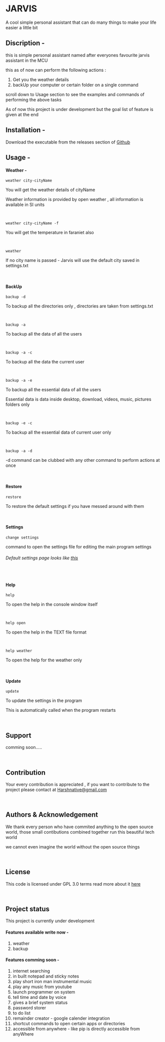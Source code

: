 # JARVIS
A cool simple personal assistant that can do many things to make your life easier a little bit


## Discription -
this is simple personal assistant named after everyones favourite jarvis assistant in the MCU

this as of now can perform the following actions :

1. Get you the weather details
2. backUp your computer or certain folder on a single command


scroll down to Usage section to see the examples and commands of performing the above tasks

As of now this project is under development but the goal list of feature is given at the end


## Installation -
Download the executable from the releases section of [Github](https://github.com/harshnative/JARVIS/releases)


## Usage -

#### Weather - 
```
weather city-cityName
```
You will get the weather details of cityName  

Weather information is provided by open weather , all information is available in SI units  

&nbsp;
```
weather city-cityName -f
```
You will get the temperature in faraniet also  

&nbsp;
```
weather
```
If no city name is passed - Jarvis will use the default city saved in settings.txt

&nbsp;
#### BackUp
```
backup -d 
```
To backup all the directories only , directories are taken from settings.txt

&nbsp;
```
backup -a
```
To backup all the data of all the users

&nbsp;
```
backup -a -c
```
To backup all the data the current user

&nbsp;
```
backup -a -e
```
To backup all the essential data of all the users
 
Essential data is data inside desktop, download, videos, music, pictures folders only

&nbsp;
```
backup -e -c 
```
To backup all the essential data of current user only

&nbsp;
```
backup -a -d
```
-d command can be clubbed with any other command to perform actions at once

&nbsp;
#### Restore
```
restore
```
To restore the default settings if you have messed around with them

&nbsp;
#### Settings
```
change settings
```
command to open the settings file for editing the main program settings

###### Default settings page looks like [this](https://github.com/harshnative/JARVIS/blob/master/settings.txt) 

&nbsp;
#### Help
```
help
```
To open the help in the console window itself

&nbsp;
```
help open
```
To open the help in the TEXT file format

&nbsp;
```
help weather
```
To open the help for the weather only

&nbsp;
#### Update
```
update
```
To update the settings in the program 

This is automatically called when the program restarts 

&nbsp;
## Support 
comming soon.....

&nbsp;
## Contribution
Your every contribution is appreciated , if you want to contribute to the project please contact at Harshnative@gmail.com

&nbsp;
## Authors & Acknowledgement
We thank every person who have commited anything to the open source world, those small contibutions combined together run this beautiful tech world

we cannot even imagine the world without the open source things

&nbsp;
## License
This code is licensed under GPL 3.0 terms 
read more about it [here](https://github.com/harshnative/JARVIS/blob/master/LICENSE)

&nbsp;
## Project status
This project is currently under development 

#### Features available write now -
1. weather
2. backup

#### Features comming soon -
1. internet searching 
2. in built notepad and sticky notes 
3. play short iron man instrumental music 
4. play any music from youtube 
5. launch programmer on system 
6. tell time and date by voice  
7. gives a brief system status 
8. password storer 
9. to do list 
10. remainder creator - google calender integration 
11. shortcut commands to open certain apps or directories 
12. accessible from anywhere - like pip is directly accessible from anyWhere  